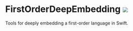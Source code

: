 # FirstOrderDeepEmbedding ![](https://github.com/phlegmaticprogrammer/FirstOrderDeepEmbedding/workflows/Swift/badge.svg)



Tools for deeply embedding a first-order language in Swift.

